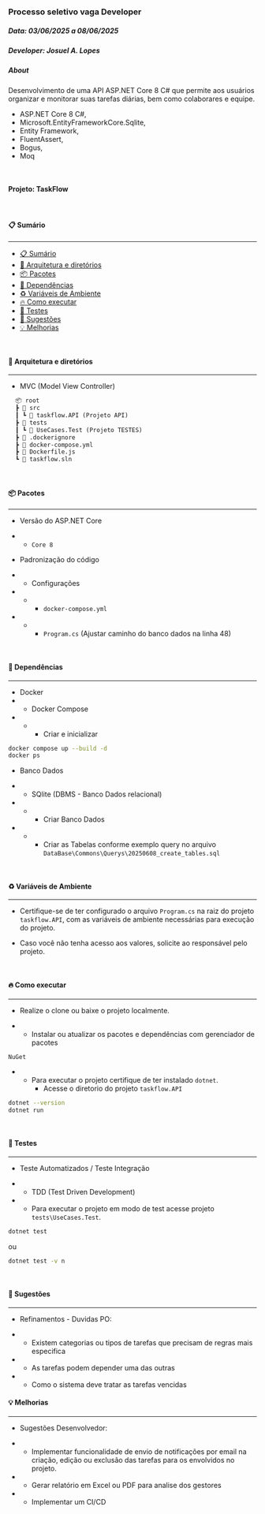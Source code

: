 ﻿### Processo seletivo vaga Developer

##### Data: 03/06/2025 a 08/06/2025

##### Developer: Josuel A. Lopes

##### About

Desenvolvimento de uma API ASP.NET Core 8 C# que permite aos usuários organizar e monitorar suas tarefas diárias, bem como colaborares e equipe.

- ASP.NET Core 8 C#,
- Microsoft.EntityFrameworkCore.Sqlite,
- Entity Framework,
- FluentAssert,
- Bogus,
- Moq

<br/>

#### Projeto: TaskFlow

</br>

#### 📋 Sumário

---

- [📋 Sumário](#-sumário)
- [📂 Arquitetura e diretórios](#-arquitetura-e-diretórios)
- [📦 Pacotes](#-pacotes)
- [🧰 Dependências](#-dependências)
- [♻️ Variáveis de Ambiente](#-variáveis-de-ambiente)
- [🔥 Como executar](#-como-executar)
- [🧪 Testes](#-testes)
- [📜 Sugestões](#-sugestões)
- [💡 Melhorias](#-version)

<br/>

#### 📂 Arquitetura e diretórios

---

- MVC (Model View Controller)

```txt
  📦 root
  ┣ 📂 src
  ┃ ┗ 📂 taskflow.API (Projeto API)
  ┣ 📂 tests
  ┃ ┗ 📂 UseCases.Test (Projeto TESTES)
  ┣ 📜 .dockerignore
  ┣ 📜 docker-compose.yml
  ┣ 📜 Dockerfile.js
  ┗ 📜 taskflow.sln

```

<br/>

#### 📦 Pacotes

---

- Versão do ASP.NET Core

- - `Core 8`

- Padronização do código

- - Configurações
- - - `docker-compose.yml`
- - - `Program.cs` (Ajustar caminho do banco dados na linha 48)

<br/>

#### 🧰 Dependências

---

- Docker
- - Docker Compose
- - - Criar e inicializar

```bash
docker compose up --build -d
docker ps
```

- Banco Dados

- - SQlite (DBMS - Banco Dados relacional)

- - - Criar Banco Dados 

- - - Criar as Tabelas conforme exemplo query no arquivo `DataBase\Commons\Querys\20250608_create_tables.sql`

<br/>

#### ♻️ Variáveis de Ambiente

---

- Certifique-se de ter configurado o arquivo `Program.cs` na raiz do projeto `taskflow.API`, com as variáveis de ambiente necessárias para execução do projeto.

- Caso você não tenha acesso aos valores, solicite ao responsável pelo projeto.

<br/>

#### 🔥 Como executar

---

- Realize o clone ou baixe o projeto localmente.

- - Instalar ou atualizar os pacotes e dependências com gerenciador de pacotes

```
NuGet
```

- - Para executar o projeto certifique de ter instalado `dotnet`.
	- Acesse o diretorio do projeto  `taskflow.API`

```bash
dotnet --version
dotnet run
```

<br/>

#### 🧪 Testes

---

- Teste Automatizados / Teste Integração

- - TDD (Test Driven Development)

- - Para executar o projeto em modo de test acesse projeto `tests\UseCases.Test`.

```bash
dotnet test
```

ou

```bash
dotnet test -v n
```

<br/>

#### 📜 Sugestões

---

- Refinamentos - Duvidas PO:

- - Existem categorias ou tipos de tarefas que precisam de regras mais especifica
- - As tarefas podem depender uma das outras
- - Como o sistema deve tratar as tarefas vencidas


#### 💡 Melhorias

---

- Sugestões Desenvolvedor:

- - Implementar funcionalidade de envio de notificações por email na criação, edição ou exclusão das tarefas para os envolvidos no projeto.
- - Gerar relatório em Excel ou PDF para analise dos gestores
- - Implementar um CI/CD